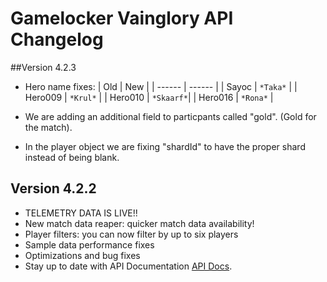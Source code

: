 # Gamelocker Vainglory API Changelog

##Version 4.2.3
- Hero name fixes:
| Old       |   New          | 
| ------    | ------         |
|  Sayoc    |  ```*Taka*```  |
|  Hero009  |  ```*Krul*```  |
|  Hero010  |  ```*Skaarf*```|
|  Hero016  |  ```*Rona*```  |

- We are adding an additional field to particpants called "gold". (Gold for the match).
- In the player object we are fixing "shardId" to have the proper shard instead of being blank.

## Version 4.2.2
- TELEMETRY DATA IS LIVE!!
- New match data reaper: quicker match data availability!
- Player filters: you can now filter by up to six players
- Sample data performance fixes
- Optimizations and bug fixes
- Stay up to date with API Documentation [API Docs](https://developer.vainglorygame.com/docs?).
